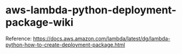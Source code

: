 # aws-lambda-python-deployment-package-wiki

Reference:
  https://docs.aws.amazon.com/lambda/latest/dg/lambda-python-how-to-create-deployment-package.html
